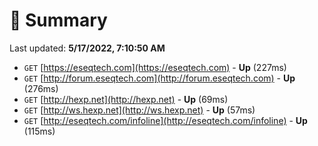 # 📖 Summary
Last updated: **5/17/2022, 7:10:50 AM**

- `GET` [https://eseqtech.com](https://eseqtech.com) - **Up** (227ms)
- `GET` [http://forum.eseqtech.com](http://forum.eseqtech.com) - **Up** (276ms)
- `GET` [http://hexp.net](http://hexp.net) - **Up** (69ms)
- `GET` [http://ws.hexp.net](http://ws.hexp.net) - **Up** (57ms)
- `GET` [http://eseqtech.com/infoline](http://eseqtech.com/infoline) - **Up** (115ms)
